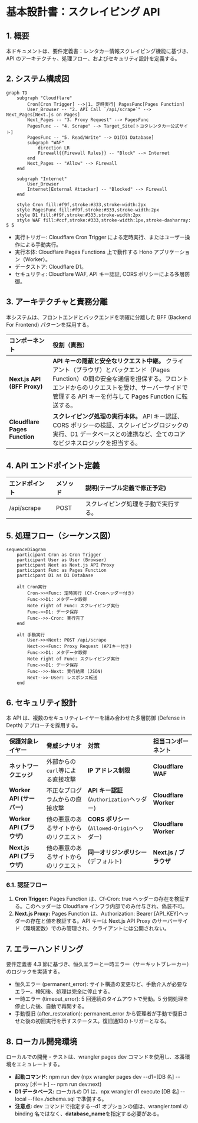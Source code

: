 # 基本設計書：スクレイピング API

## 1. 概要

本ドキュメントは、要件定義書：レンタカー情報スクレイピング機能に基づき、API のアーキテクチャ、処理フロー、およびセキュリティ設計を定義する。

## 2. システム構成図

```mermaid
graph TD
    subgraph "Cloudflare"
        Cron[Cron Trigger] -->|1. 定時実行| PagesFunc[Pages Function]
        User_Browser -- "2. API Call `/api/scrape`" --> Next_Pages[Next.js on Pages]
        Next_Pages -- "3. Proxy Request" --> PagesFunc
        PagesFunc -- "4. Scrape" --> Target_Site[トヨタレンタカー公式サイト]
        PagesFunc -- "5. Read/Write" --> D1[D1 Database]
        subgraph "WAF"
            direction LR
            Firewall{{Firewall Rules}} -- "Block" --> Internet
        end
        Next_Pages -- "Allow" --> Firewall
    end

    subgraph "Internet"
        User_Browser
        Internet[External Attacker] -- "Blocked" --> Firewall
    end

    style Cron fill:#f9f,stroke:#333,stroke-width:2px
    style PagesFunc fill:#f9f,stroke:#333,stroke-width:2px
    style D1 fill:#f9f,stroke:#333,stroke-width:2px
    style WAF fill:#ccf,stroke:#333,stroke-width:1px,stroke-dasharray: 5 5
```

- 実行トリガー: Cloudflare Cron Trigger による定時実行、またはユーザー操作による手動実行。
- 実行本体: Cloudflare Pages Functions 上で動作する Hono アプリケーション（Worker）。
- データストア: Cloudflare D1。
- セキュリティ: Cloudflare WAF, API キー認証, CORS ポリシーによる多層防御。

## 3. アーキテクチャと責務分離

本システムは、フロントエンドとバックエンドを明確に分離した BFF (Backend For Frontend) パターンを採用する。

| コンポーネント                | 役割（責務）                                                                                                                                                                                                                                 |
| :---------------------------- | :------------------------------------------------------------------------------------------------------------------------------------------------------------------------------------------------------------------------------------------- |
| **Next.js API (BFF Proxy)**   | **API キーの隠蔽と安全なリクエスト中継。** クライアント（ブラウザ）とバックエンド（Pages Function）の間の安全な通信を担保する。フロントエンドからのリクエストを受け、サーバーサイドで管理する API キーを付与して Pages Function に転送する。 |
| **Cloudflare Pages Function** | **スクレイピング処理の実行本体。** API キー認証、CORS ポリシーの検証、スクレイピングロジックの実行、D1 データベースとの連携など、全てのコアなビジネスロジックを担当する。                                                                    |

## 4. API エンドポイント定義

| エンドポイント | メソッド | 説明(テーブル定義で修正予定)         |
| :------------- | :------- | :----------------------------------- |
| /api/scrape    | POST     | スクレイピング処理を手動で実行する。 |

## 5. 処理フロー（シーケンス図）

```mermaid
sequenceDiagram
    participant Cron as Cron Trigger
    participant User as User (Browser)
    participant Next as Next.js API Proxy
    participant Func as Pages Function
    participant D1 as D1 Database

    alt Cron実行
        Cron->>+Func: 定時実行 (Cf-Cronヘッダー付き)
        Func->>D1: メタデータ取得
        Note right of Func: スクレイピング実行
        Func->>D1: データ保存
        Func-->>-Cron: 実行完了
    end

    alt 手動実行
        User->>+Next: POST /api/scrape
        Next->>+Func: Proxy Request (APIキー付き)
        Func->>D1: メタデータ取得
        Note right of Func: スクレイピング実行
        Func->>D1: データ保存
        Func-->>-Next: 実行結果 (JSON)
        Next-->>-User: レスポンス転送
    end
```

## 6. セキュリティ設計

本 API は、複数のセキュリティレイヤーを組み合わせた多層防御 (Defense in Depth) アプローチを採用する。

| 保護対象レイヤー           | 脅威シナリオ                         | 対策                                         | 担当コンポーネント     |
| :------------------------- | :----------------------------------- | :------------------------------------------- | :--------------------- |
| **ネットワークエッジ**     | 外部からの`curl`等による直接攻撃     | **IP アドレス制限**                          | **Cloudflare WAF**     |
| **Worker API (サーバー)**  | 不正なプログラムからの直接攻撃       | **API キー認証** (`Authorization`ヘッダー)   | **Cloudflare Worker**  |
| **Worker API (ブラウザ)**  | 他の悪意のあるサイトからのリクエスト | **CORS ポリシー** (`Allowed-Origin`ヘッダー) | **Cloudflare Worker**  |
| **Next.js API (ブラウザ)** | 他の悪意のあるサイトからのリクエスト | **同一オリジンポリシー** (デフォルト)        | **Next.js / ブラウザ** |

### 6.1. 認証フロー

1. **Cron Trigger:** Pages Function は、Cf-Cron: true ヘッダーの存在を検証する。このヘッダーは Cloudflare インフラ内部でのみ付与され、偽装不可。
1. **Next.js Proxy:** Pages Function は、Authorization: Bearer [API_KEY]ヘッダーの存在と値を検証する。API キーは Next.js API Proxy のサーバーサイド（環境変数）でのみ管理され、クライアントには公開されない。

## 7. エラーハンドリング

要件定義書 4.3 節に基づき、恒久エラーと一時エラー（サーキットブレーカー）のロジックを実装する。

- 恒久エラー (permanent_error): サイト構造の変更など、手動介入が必要なエラー。検知後、処理は完全に停止する。
- 一時エラー (timeout_error): 5 回連続のタイムアウトで発動。5 分間処理を停止した後、自動で再開する。
- 手動復旧 (after_restoration): permanent_error から管理者が手動で復旧させた後の初回実行を示すステータス。復旧通知のトリガーとなる。

## 8. ローカル開発環境

ローカルでの開発・テストは、wrangler pages dev コマンドを使用し、本番環境をエミュレートする。

- **起動コマンド:** npm run dev (npx wrangler pages dev --d1=[DB 名] --proxy [ポート] -- npm run dev:next)
- **D1 データベース:** ローカルの D1 は、npx wrangler d1 execute [DB 名] --local --file=./schema.sql で準備する。
- **注意点:** dev コマンドで指定する--d1 オプションの値は、wrangler.toml の binding 名ではなく、**database_name**を指定する必要がある。
